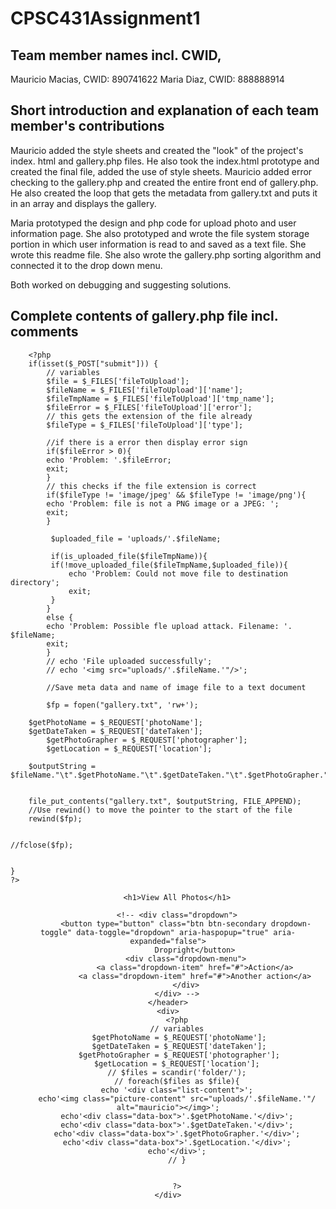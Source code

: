 # CPSC431Assignment1

## Team member names incl. CWID,
Mauricio Macias, CWID: 890741622
Maria Diaz, CWID: 888888914

## Short introduction and explanation of each team member's contributions
Mauricio added the style sheets and created the "look" of the project's index. html and gallery.php files. 
He also took the index.html prototype and created the final file, added the use of style sheets. Mauricio added error checking to the gallery.php and created the entire front end of gallery.php. He also created the loop that gets the metadata from gallery.txt and puts it in an array and displays the gallery.

Maria prototyped the design and php code for upload photo and user information page. She also prototyped and wrote the file system storage portion in which user information is read to and saved as a text file. She wrote this readme file. She also wrote the gallery.php sorting algorithm and connected it to the drop down menu.

Both worked on debugging and suggesting solutions.

## Complete contents of gallery.php file incl. comments


		<?php
		if(isset($_POST["submit"])) {
		    // variables
		    $file = $_FILES['fileToUpload'];
		    $fileName = $_FILES['fileToUpload']['name'];
		    $fileTmpName = $_FILES['fileToUpload']['tmp_name'];
		    $fileError = $_FILES['fileToUpload']['error'];
		    // this gets the extension of the file already
		    $fileType = $_FILES['fileToUpload']['type'];

		    //if there is a error then display error sign
		    if($fileError > 0){
			echo 'Problem: '.$fileError;
			exit;
		    } 
		    // this checks if the file extension is correct
		    if($fileType != 'image/jpeg' && $fileType != 'image/png'){
			echo 'Problem: file is not a PNG image or a JPEG: ';
			exit;
		    } 

		     $uploaded_file = 'uploads/'.$fileName;

		     if(is_uploaded_file($fileTmpName)){
			 if(!move_uploaded_file($fileTmpName,$uploaded_file)){
			     echo 'Problem: Could not move file to destination directory';
			     exit;
			 }
		    }
		    else {
			echo 'Problem: Possible fle upload attack. Filename: '. $fileName;
			exit;
		    }
		    // echo 'File uploaded successfully';
		    // echo '<img src="uploads/'.$fileName.'"/>';

			//Save meta data and name of image file to a text document

			$fp = fopen("gallery.txt", 'rw+');

		$getPhotoName = $_REQUEST['photoName'];
		$getDateTaken = $_REQUEST['dateTaken'];
	    	$getPhotoGrapher = $_REQUEST['photographer'];
	    	$getLocation = $_REQUEST['location'];

		$outputString = $fileName."\t".$getPhotoName."\t".$getDateTaken."\t".$getPhotoGrapher."\t".$getLocation."\n";
	
	
		file_put_contents("gallery.txt", $outputString, FILE_APPEND);
		//Use rewind() to move the pointer to the start of the file
		rewind($fp);
	
	
	//fclose($fp);
	
	
	}
	?>

<!DOCTYPE html>
<html lang="en">
<head>
    <meta charset="UTF-8">
    <title>Gallery</title>
    <link rel="stylesheet" 
    href="<link rel="stylesheet" href="https://cdnjs.cloudflare.com/ajax/libs/normalize/8.0.1/normalize.min.css">
    <link rel="stylesheet" href="stylesheets/styles.css">
</head>
<body>
    <header>
							
        <h1>View All Photos</h1>

        <!-- <div class="dropdown">
            <button type="button" class="btn btn-secondary dropdown-toggle" data-toggle="dropdown" aria-haspopup="true" aria-expanded="false">
                Dropright</button>
            <div class="dropdown-menu">
                <a class="dropdown-item" href="#">Action</a>
                <a class="dropdown-item" href="#">Another action</a>
            </div>
        </div> -->
    </header>
    <div>
        <?php
        // variables
         $getPhotoName = $_REQUEST['photoName'];
         $getDateTaken = $_REQUEST['dateTaken'];
         $getPhotoGrapher = $_REQUEST['photographer'];
         $getLocation = $_REQUEST['location']; 
        // $files = scandir('folder/');
        // foreach($files as $file){
        echo '<div class="list-content">';
        echo'<img class="picture-content" src="uploads/'.$fileName.'"/ alt="mauricio"></img>';
        echo'<div class="data-box">'.$getPhotoName.'</div>';
        echo'<div class="data-box">'.$getDateTaken.'</div>';
        echo'<div class="data-box">'.$getPhotoGrapher.'</div>';
        echo'<div class="data-box">'.$getLocation.'</div>';
        echo'</div>';
        // }
		
		
        ?>
    </div>
</main>
</body>
</html>

